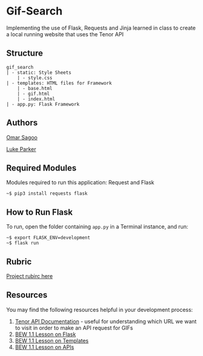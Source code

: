 # Gif-Search
Implementing the use of Flask, Requests and Jinja learned in class to create a local running website that uses the Tenor API

## Structure
```
gif_search
| - static: Style Sheets
    | - style.css
| - templates: HTML files for Framework
    | - base.html
    | - gif.html
    | - index.html
| - app.py: Flask Framework
```

## Authors
[Omar Sagoo](https://github.com/omarsagoo)

[Luke Parker](https://github.com/)

## Required Modules
Modules required to run this application: Request and Flask
```
~$ pip3 install requests flask

```


## How to Run Flask
To run, open the folder containing `app.py` in a Terminal instance, and run:

```
~$ export FLASK_ENV=development
~$ flask run
```

## Rubric
[Project rubirc here](https://docs.google.com/document/d/1u8zn_w9kQceK1y0f0F6QEWWgP8T7KRsQvQOIvlzyMi0/edit)

## Resources

You may find the following resources helpful in your development process:

1. [Tenor API Documentation](https://tenor.com/gifapi/documentation) - useful for understanding which URL we want to visit in order to make an API request for GIFs
2. [BEW 1.1 Lesson on Flask](https://make-school-courses.github.io/BEW-1.1-RESTful-and-Resourceful-MVC-Architecture/#/./Lessons/03-Intro-to-Flask/README)
3. [BEW 1.1 Lesson on Templates](https://make-school-courses.github.io/BEW-1.1-RESTful-and-Resourceful-MVC-Architecture/#/./Lessons/04-Flask-Templating/README)
4. [BEW 1.1 Lesson on APIs](https://make-school-courses.github.io/BEW-1.1-RESTful-and-Resourceful-MVC-Architecture/#/./Lessons/05-URLs-HTTP-REST-and-Reading-Errors/README)

